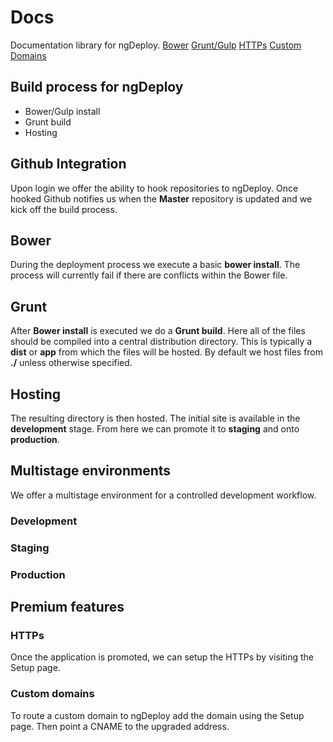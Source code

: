 # Docs
Documentation library for ngDeploy. 
[Bower](https://github.com/NGDeployio#bower)
[Grunt/Gulp](https://github.com/NGDeployio#grunt)
[HTTPs](https://github.com/NGDeployio#HTTPs)
[Custom Domains](https://github.com/NGDeployio#custom-domains)

## Build process for ngDeploy
- Bower/Gulp install
- Grunt build
- Hosting

## Github Integration
Upon login we offer the ability to hook repositories to ngDeploy. Once hooked Github notifies us when the **Master** repository is updated and we kick off the build process.

## Bower
During the deployment process we execute a basic **bower install**. The process will currently fail if there are conflicts within the Bower file. 

## Grunt
After **Bower install** is executed we do a **Grunt build**. Here all of the files should be compiled into a central distribution directory. This is typically a **dist**  or **app** from which the files will be hosted. By default we host files from **./** unless otherwise specified. 

## Hosting
The resulting directory is then hosted. The initial site is available in the **development** stage. From here we can promote it to **staging** and onto **production**. 

## Multistage environments
We offer a multistage environment for a controlled development workflow.
### Development
### Staging
### Production

## Premium features

### HTTPs
Once the application is promoted, we can setup the HTTPs by visiting the Setup page. 

### Custom domains
To route a custom domain to ngDeploy add the domain using the Setup page. Then point a CNAME to the upgraded address.
